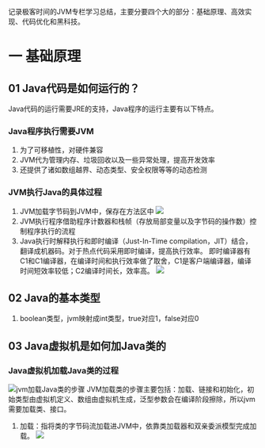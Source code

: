 记录极客时间的JVM专栏学习总结，主要分要四个大的部分：基础原理、高效实现、代码优化和黑科技。
# 一 基础原理

## 01 Java代码是如何运行的？
Java代码的运行需要JRE的支持，Java程序的运行主要有以下特点。

### Java程序执行需要JVM
1. 为了可移植性，对硬件兼容
2. JVM代为管理内存、垃圾回收以及一些异常处理，提高开发效率
3. 还提供了诸如数组越界、动态类型、安全权限等等的动态检测

### JVM执行Java的具体过程
1. JVM加载字节码到JVM中，保存在方法区中
![](https://static001.geekbang.org/resource/image/ab/77/ab5c3523af08e0bf2f689c1d6033ef77.png)
2. JVM执行程序借助程序计数器和栈帧（存放局部变量以及字节码的操作数）控制程序执行的流程
3. Java执行时解释执行和即时编译（Just-In-Time compilation，JIT）结合，翻译成机器码。对于热点代码采用即时编译，提高执行效率。
即时编译器有C1和C1编译器，在编译时间和执行效率做了取舍，C1是客户端编译器，编译时间短效率较低；C2编译时间长，效率高。
![](https://static001.geekbang.org/resource/image/5e/3b/5ee351091464de78eed75438b6f9183b.png)

## 02 Java的基本类型

1. boolean类型，jvm映射成int类型，true对应1，false对应0

## 03 Java虚拟机是如何加Java类的
### Java虚拟机加载Java类的过程
![jvm加载Java类的步骤](https://ss3.bdstatic.com/70cFv8Sh_Q1YnxGkpoWK1HF6hhy/it/u=4057600875,3355003324&fm=26&gp=0.jpg)
JVM加载类的步骤主要包括：加载、链接和初始化，初始类型由虚拟机定义、数组由虚拟机生成，泛型参数会在编译阶段擦除，所以jvm需要加载类、接口。  

1. 加载：指将类的字节码流加载进JVM中，依靠类加载器和双亲委派模型完成加载。
![](https://timgsa.baidu.com/timg?image&quality=80&size=b9999_10000&sec=1559149805779&di=12240aa7f91f800f0dfa5c0feb481f03&imgtype=0&src=http%3A%2F%2Fimage.mamicode.com%2Finfo%2F201807%2F20180703005054349154.png)


